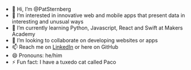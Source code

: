 - 👋 Hi, I’m @PatSternberg
- 👀 I’m interested in innovative web and mobile apps that present data in interesting and unusual ways
- 🌱 I’m currently learning Python, Javascript, React and Swift at Makers Academy
- 💞️ I’m looking to collaborate on developing websites or apps
- 📫 Reach me on [LinkedIn](https://www.linkedin.com/in/patrick-skipworth-a87a20145/) or here on GitHub
- 😄 Pronouns: he/him
- ⚡ Fun fact: I have a tuxedo cat called Paco

<!---
PatSternberg/PatSternberg is a ✨ special ✨ repository because its `README.md` (this file) appears on your GitHub profile.
You can click the Preview link to take a look at your changes.
--->
